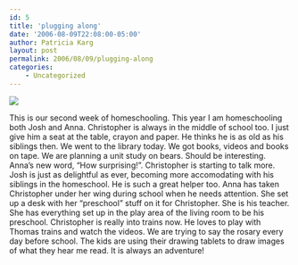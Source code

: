 ```yaml
---
id: 5
title: 'plugging along'
date: '2006-08-09T22:08:00-05:00'
author: Patricia Karg
layout: post
permalink: 2006/08/09/plugging-along
categories:
    - Uncategorized
---
```

![](http://garden.kargs.net/wp-content/uploads/2013/04/cropped-IMAG8993.jpg)

This is our second week of homeschooling. This year I am homeschooling both Josh and Anna. Christopher is always in the middle of school too. I just give him a seat at the table, crayon and paper. He thinks he is as old as his siblings then. We went to the library today. We got books, videos and books on tape. We are planning a unit study on bears. Should be interesting. Anna’s new word, “How surprising!”. Christopher is starting to talk more. Josh is just as delightful as ever, becoming more accomodating with his siblings in the homeschool. He is such a great helper too. Anna has taken Christopher under her wing during school when he needs attention. She set up a desk with her “preschool” stuff on it for Christopher. She is his teacher. She has everything set up in the play area of the living room to be his preschool. Christopher is really into trains now. He loves to play with Thomas trains and watch the videos. We are trying to say the rosary every day before school. The kids are using their drawing tablets to draw images of what they hear me read. It is always an adventure!